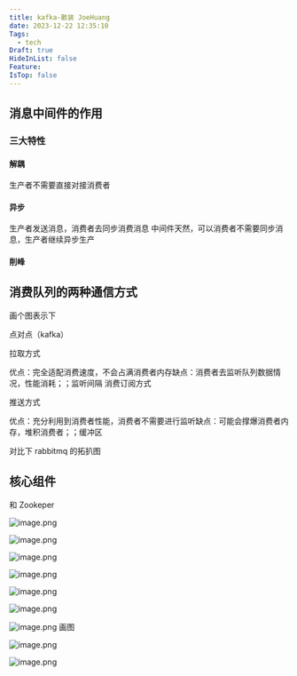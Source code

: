```yaml
---
title: kafka-散装 JoeHuang
date: 2023-12-22 12:35:10
Tags:
  - tech
Draft: true
HideInList: false
Feature: 
IsTop: false
---
```

## 消息中间件的作用

### 三大特性

#### 解耦

生产者不需要直接对接消费者

#### 异步
生产者发送消息，消费者去同步消费消息
中间件天然，可以消费者不需要同步消息，生产者继续异步生产

#### 削峰

## 消费队列的两种通信方式

画个图表示下

点对点（kafka）

拉取方式

优点：完全适配消费速度，不会占满消费者内存缺点：消费者去监听队列数据情况，性能消耗；；监听间隔
消费订阅方式

推送方式

优点：充分利用到消费者性能，消费者不需要进行监听缺点：可能会撑爆消费者内存，堆积消费者；；缓冲区


对比下 rabbitmq 的拓扒图


## 核心组件


和 Zookeper


![image.png](https://bestkxt.oss-cn-guangzhou.aliyuncs.com/img/202312221249807.png)


![image.png](https://bestkxt.oss-cn-guangzhou.aliyuncs.com/img/202312221249756.png)

![image.png](https://bestkxt.oss-cn-guangzhou.aliyuncs.com/img/202312221250118.png)


![image.png](https://bestkxt.oss-cn-guangzhou.aliyuncs.com/img/202312221250335.png)



![image.png](https://bestkxt.oss-cn-guangzhou.aliyuncs.com/img/202312221251025.png)



![image.png](https://bestkxt.oss-cn-guangzhou.aliyuncs.com/img/202312221252733.png)

![image.png](https://bestkxt.oss-cn-guangzhou.aliyuncs.com/img/202312221252201.png)
画图

<!--more-->

![image.png](https://bestkxt.oss-cn-guangzhou.aliyuncs.com/img/202312221254930.png)

![image.png](https://bestkxt.oss-cn-guangzhou.aliyuncs.com/img/202312221255782.png)


